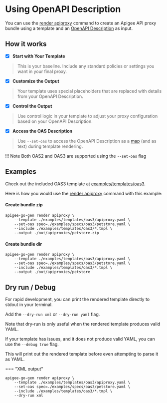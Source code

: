 # Using OpenAPI Description
<!--
  Copyright 2024 Google LLC

  Licensed under the Apache License, Version 2.0 (the "License");
  you may not use this file except in compliance with the License.
  You may obtain a copy of the License at

       http://www.apache.org/licenses/LICENSE-2.0

  Unless required by applicable law or agreed to in writing, software
  distributed under the License is distributed on an "AS IS" BASIS,
  WITHOUT WARRANTIES OR CONDITIONS OF ANY KIND, either express or implied.
  See the License for the specific language governing permissions and
  limitations under the License.
-->

You can use the [render apiproxy](./commands/render-apiproxy.md) command to create an Apigee API proxy bundle using a template and an [OpenAPI Description](https://www.openapis.org/) as input.

## How it works

- [x] **Start with Your Template**
> This is your baseline. Include any standard policies or settings you want in your final proxy.
- [x] **Customize the Output** 
> Your template uses special placeholders that are replaced with details from your OpenAPI Description.
- [x] **Control the Output** 
> Use control logic in your template to adjust your proxy configuration based on your OpenAPI Description.
- [x] **Access the OAS Description** 
> Use `--set-oas` to access the OpenAPI Description as a [map](https://go.dev/blog/maps) (and as text) during template rendering.

!!! Note
    Both OAS2 and OAS3 are supported using the `--set-oas` flag

## Examples

Check out the included OAS3 template at [examples/templates/oas3](https://github.com/apigee/apigee-go-gen/blob/main/examples/templates/oas3/apiproxy.yaml).

Here is how you would use the [render apiproxy](./commands/render-apiproxy.md) command with this example:

#### Create bundle zip

```shell
apigee-go-gen render apiproxy \
    --template ./examples/templates/oas3/apiproxy.yaml \
    --set-oas spec=./examples/specs/oas3/petstore.yaml \
    --include ./examples/templates/oas3/*.tmpl \
    --output ./out/apiproxies/petstore.zip
```

#### Create bundle dir
```shell
apigee-go-gen render apiproxy \
    --template ./examples/templates/oas3/apiproxy.yaml \
    --set-oas spec=./examples/specs/oas3/petstore.yaml \
    --include ./examples/templates/oas3/*.tmpl \
    --output ./out/apiproxies/petstore
```

## Dry run / Debug

For rapid development, you can print the rendered template directly to stdout in your terminal. 

Add the `--dry-run xml` or `--dry-run yaml` flag. 

Note that dry-run is only useful when the rendered template produces valid YAML. 

If your template has issues, and it does not produce valid YAML, you can use the `--debug true` flag.

This will print out the rendered template before even attempting to parse it as YAML.


=== "XML output"
```shell
apigee-go-gen render apiproxy \
    --template ./examples/templates/oas3/apiproxy.yaml \
    --set-oas spec=./examples/specs/oas3/petstore.yaml \
    --include ./examples/templates/oas3/*.tmpl \
    --dry-run xml
```